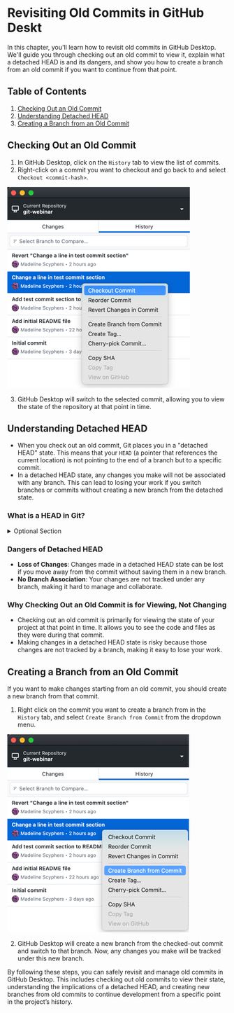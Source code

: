 # Revisiting Old Commits in GitHub Deskt


In this chapter, you'll learn how to revisit old commits in GitHub Desktop. We'll guide you through checking out an old commit to view it, explain what a detached HEAD is and its dangers, and show you how to create a branch from an old commit if you want to continue from that point.

## Table of Contents

1. [Checking Out an Old Commit](#checking-out-an-old-commit)
2. [Understanding Detached HEAD](#understanding-detached-head)
3. [Creating a Branch from an Old Commit](#creating-a-branch-from-an-old-commit)

## Checking Out an Old Commit

1. In GitHub Desktop, click on the `History` tab to view the list of commits.
2. Right-click on a commit you want to checkout and go back to and select `Checkout <commit-hash>`.

![Image: Checkout commit menu](fig/checkout-commit.png)

3. GitHub Desktop will switch to the selected commit, allowing you to view the state of the repository at that point in time.

## Understanding Detached HEAD

- When you check out an old commit, Git places you in a "detached HEAD" state. This means that your `HEAD` (a pointer that references the current location) is not pointing to the end of a branch but to a specific commit.
- In a detached HEAD state, any changes you make will not be associated with any branch. This can lead to losing your work if you switch branches or commits without creating a new branch from the detached state.


### What is a HEAD in Git?

<details>
  <summary>Optional Section</summary>
  
## Definition of HEAD in Git

In Git, **HEAD** is a pointer that references the current commit that your working directory is based on. It essentially represents the snapshot of your project that you are currently working on. 

### Key Points:

- **Current Branch**: When you are on a branch, HEAD points to the latest commit in that branch.
- **Detached HEAD**: When you check out a specific commit (not a branch), HEAD points directly to that commit. This state is known as a "detached HEAD."

### Functionality:

- **Switching Branches**: When you switch branches, HEAD moves to point to the latest commit on the new branch.
- **Committing Changes**: When you make a commit, HEAD updates to point to the new commit.

### Example:

If you are working on the `main` branch, HEAD will point to the most recent commit in the `main` branch. If you switch to another branch called `feature-branch`, HEAD will then point to the latest commit in the `feature-branch`.

In summary, HEAD is an important concept in Git that helps you understand your current working state and navigate between different commits and branches in your repository.

</details>




### Dangers of Detached HEAD

- **Loss of Changes**: Changes made in a detached HEAD state can be lost if you move away from the commit without saving them in a new branch.
- **No Branch Association**: Your changes are not tracked under any branch, making it hard to manage and collaborate.

### Why Checking Out an Old Commit is for Viewing, Not Changing

- Checking out an old commit is primarily for viewing the state of your project at that point in time. It allows you to see the code and files as they were during that commit.
- Making changes in a detached HEAD state is risky because those changes are not tracked by a branch, making it easy to lose your work.

## Creating a Branch from an Old Commit

If you want to make changes starting from an old commit, you should create a new branch from that commit.

1. Right click on the commit you want to create a branch from in the `History` tab, and select `Create Branch from Commit` from the dropdown menu.

![Image: Creating a branch from an old commit](fig/branch-from-old-commit.png)

2. GitHub Desktop will create a new branch from the checked-out commit and switch to that branch. Now, any changes you make will be tracked under this new branch.

By following these steps, you can safely revisit and manage old commits in GitHub Desktop. This includes checking out old commits to view their state, understanding the implications of a detached HEAD, and creating new branches from old commits to continue development from a specific point in the project’s history.
